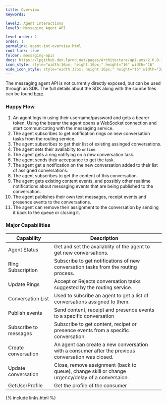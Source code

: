 ```yaml
---
title: Overview
Keywords:

level2: Agent Interactions
level3: Messaging Agent API

level-order: 2
order: 1
permalink: agent-int-overview.html
root-link: true
folder: messaging-apis
docs: https://lpgithub.dev.lprnd.net/pages/Architecture/api-ums/2.0.0.10-SNAPSHOT
icon_style: style="width:16px; height:16px;" height="16" width="16"
wide_icon_style: style="width:32px; height:16px;" height="16" width="32"
---
```


The messaging agent API is not currently directly exposed, but can be used through an SDK. The full details about the SDK along with the source files can be found [here](https://github.com/LivePersonInc/node-agent-sdk).


### Happy Flow

1. An agent logs in using their username/password and gets a bearer token. Using the bearer the agent opens a WebSocket connection and start communicating with the messaging service.
2. The agent subscribes to get notification rings on new conversation tasks from the routing service.
3. The agent subscribes to get their list of existing assinged conversations.
3. The agent sets their availablity to ``online``.
4. The agent gets a ring notifying on a new conversation task.
5. The agent sends their acceptance to get the task.
6. The agent get a notification on the new conversation added to their list of assigned conversations.
7. The agent subscribes to get the content of this conversation.
8. The agent gets existing content events, and possibly other realtime notifications about messaging events that are being published to the conversation.
9. The agent publishes their own text messages, receipt events and presence events to the conversations.
10. The agent can remove their assignment to the conversation by sending it back to the queue or closing it.

### Major Capabilities

| Capability            | Description                                                                                        |   |
|-----------------------|----------------------------------------------------------------------------------------------------|---|
| Agent Status          | Get and set the availablity of the agent to get new conversations.                                 |   |
| Ring Subscription     | Subscribe to get notifications of new conversation tasks from the routing process.                 |   |
| Update Rings          | Accept or Rejects conversation tasks suggested by the routing service.                             |   |
| Conversation List     | Used to subsribe an agent to get a list of conversations assigned to them.                         |   |
| Publish events        | Send content, receipt and presence events to a specific conversation                               |   |
| Subscribe to messages | Subscribe to get content, recipet or presence events from a specific conversation.                 |   |
| Create conversation   | An agent can create a new conversation with a consumer after the previous conversation was closed. |   |
| Update conversation   | Close, remove assignment (back to queue), change skill or change urgency/delay of a conversaion.   |   |
| GetUserProfile        | Get the profile of the consumer                                                                    |   |




{% include links.html %}


